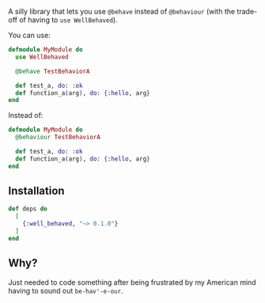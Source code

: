 A silly library that lets you use `@behave` instead of `@behaviour` (with the trade-off of having to `use WellBehaved`).

You can use:

```elixir
defmodule MyModule do
  use WellBehaved

  @behave TestBehaviorA

  def test_a, do: :ok
  def function_a(arg), do: {:hello, arg}
end
```

Instead of: 

```elixir
defmodule MyModule do
  @behaviour TestBehaviorA

  def test_a, do: :ok
  def function_a(arg), do: {:hello, arg}
end
```


## Installation

```elixir
def deps do
  [
    {:well_behaved, "~> 0.1.0"}
  ]
end
```


## Why?

Just needed to code something after being frustrated by my American mind having to sound out `be-hav'-e-our`.



